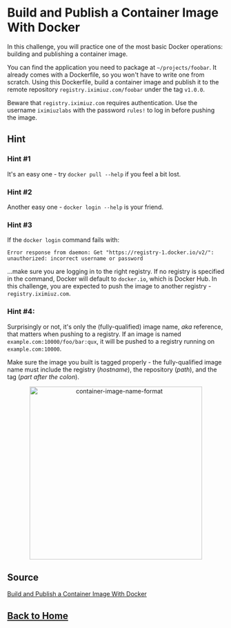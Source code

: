 # **Build and Publish a Container Image With Docker**

In this challenge, you will practice one of the most basic Docker operations: building and publishing a container image.

You can find the application you need to package at ``~/projects/foobar``. It already comes with a Dockerfile, so you won't have to write one from scratch. Using this Dockerfile, build a container image and publish it to the remote repository ``registry.iximiuz.com/foobar`` under the tag ``v1.0.0``.

Beware that ``registry.iximiuz.com`` requires authentication. Use the username ``iximiuzlabs`` with the password ``rules!`` to log in before pushing the image.

## **Hint**

### **Hint #1**

It's an easy one - try ``docker pull --help`` if you feel a bit lost.

### **Hint #2**

Another easy one - ``docker login --help`` is your friend.

### **Hint #3**

If the ``docker login`` command fails with:

```
Error response from daemon: Get "https://registry-1.docker.io/v2/":
unauthorized: incorrect username or password
```

...make sure you are logging in to the right registry. If no registry is specified in the command, Docker will default to ``docker.io``, which is Docker Hub. In this challenge, you are expected to push the image to another registry - ``registry.iximiuz.com``.

### **Hint #4:**

Surprisingly or not, it's only the (fully-qualified) image name, *aka* reference, that matters when pushing to a registry. If an image is named ``example.com:10000/foo/bar:qux``, it will be pushed to a registry running on ``example.com:10000``.

Make sure the image you built is tagged properly - the fully-qualified image name must include the registry (*hostname*), the repository (*path*), and the tag (*part after the colon*).

<p align="center"> 
    <img src="https://labs.iximiuz.com/content/files/challenges/build-and-publish-container-image-with-docker/__static__/container-image-name-format.png" width="400" alt="container-image-name-format" > 
</p>

## **Source**

[Build and Publish a Container Image With Docker](https://labs.iximiuz.com/challenges/build-and-publish-container-image-with-docker)

## **[Back to Home](../../)**